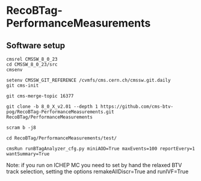 # RecoBTag-PerformanceMeasurements

## Software setup

```
cmsrel CMSSW_8_0_23
cd CMSSW_8_0_23/src
cmsenv

setenv CMSSW_GIT_REFERENCE /cvmfs/cms.cern.ch/cmssw.git.daily
git cms-init

git cms-merge-topic 16377

git clone -b 8_0_X_v2.01 --depth 1 https://github.com/cms-btv-pog/RecoBTag-PerformanceMeasurements.git RecoBTag/PerformanceMeasurements

scram b -j8

cd RecoBTag/PerformanceMeasurements/test/

cmsRun runBTagAnalyzer_cfg.py miniAOD=True maxEvents=100 reportEvery=1 wantSummary=True
```

Note: if you run on ICHEP MC you need to set by hand the relaxed BTV track selection, setting the options remakeAllDiscr=True and runIVF=True

